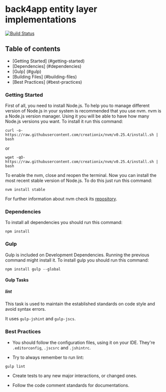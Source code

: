 back4app entity layer implementations
=================================

[![Build Status](
    http://jenkins.back4app.com:8080/buildStatus/icon?job=back4app-entity-master)](
    http://jenkins.back4app.com:8080/job/back4app-entity-master/)

## Table of contents

* [Getting Started] (#getting-started)
* [Dependencies] (#dependencies)
* [Gulp] (#gulp)
* [Building Files] (#building-files)
* [Best Practices] (#best-practices)

### Getting Started

First of all, you need to install Node.js. To help you to manage different
version of Node.js in your system is recommended that you use nvm. nvm is a
Node.js version manager. Using it you will be able to have how many Node.js
versions you want. To install it run this command:

```
curl -o- https://raw.githubusercontent.com/creationix/nvm/v0.25.4/install.sh | bash
```

or

```
wget -qO- https://raw.githubusercontent.com/creationix/nvm/v0.25.4/install.sh | bash
```

To enable the nvm, close and reopen the terminal.
Now you can install the most recent stable version of Node.js. To do this just
run this command:

```
nvm install stable
```

For further information about nvm check its [repository](
https://github.com/creationix/nvm).

### Dependencies

To install all dependencies you should run this command:

```
npm install
```

### Gulp

Gulp is included on Development Dependencies. Running the previous command might install it.
To install gulp you should run this command:

```
npm install gulp --global
```

#### Gulp Tasks

##### lint

This task is used to maintain the established standards on code style and avoid syntax errors.
  
It uses `gulp-jshint` and `gulp-jscs`.

### Best Practices

* You should follow the configuration files, using it on your IDE.
They're `.editorconfig`, `.jscsrc` and `.jshintrc`.

* Try to always remember to run lint:
```
gulp lint
```
* Create tests to any new major interactions, or changed ones.

* Follow the code comment standards for documentations.
